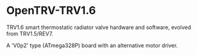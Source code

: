 # OpenTRV-TRV1.6
TRV1.6 smart thermostatic radiator valve hardware and software,
evolved from TRV1.5/REV7.

A 'V0p2' type (ATmega328P) board with an alternative motor driver.
